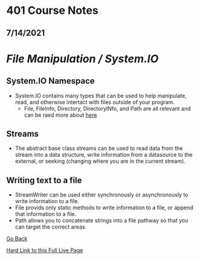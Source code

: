 # 401 Course Notes
## 7/14/2021

# *File Manipulation / System.IO*

## System.IO Namespace ##

- System.IO contains many types that can be used to help manipulate, read, and otherwise intertact with files outside of your program.
  - File, FileInfo, Directory, DirectoryINfo, and Path are all relevant and can be raed more about [here](https://docs.microsoft.com/en-us/dotnet/standard/io/)
  

## Streams ##

- The abstract base class streams can be used to read data from the stream into a data structure, write information from a datasource to the external, or seeking (changing where you are in the current stream).

## Writing text to a file ##

- StreamWriter can be used either synchronously or asynchronously to write information to a file.
- File provids only static methods to write information to a file, or append that information to a file.
- Path allows you to concatenate strings into a file pathway so that you can target the correct areas.


[Go Back](README.md)

[Hard Link to this Full Live Page](https://charles-bofferding.github.io/reading-notes/401-03.html)